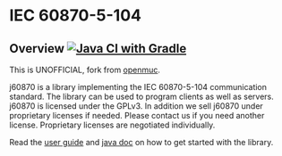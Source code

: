 # IEC 60870-5-104

## Overview [![Java CI with Gradle](https://github.com/gythialy/j60870/actions/workflows/gradle.yml/badge.svg)](https://github.com/gythialy/j60870/actions/workflows/gradle.yml)

This is UNOFFICIAL, fork from [openmuc](https://www.openmuc.org/iec-60870-5-104/).

j60870 is a library implementing the IEC 60870-5-104 communication standard. The library can be used to program clients
as well as servers. j60870 is licensed under the GPLv3. In addition we sell j60870 under proprietary licenses if needed.
Please contact us if you need another license. Proprietary licenses are negotiated individually.

Read the [user guide](https://gythialy.github.io/j60870/) and [java doc](https://gythialy.github.io/j60870/javadoc) on how to get started with the library.
